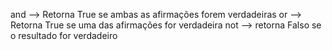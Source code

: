 and -->	Retorna True se ambas as afirmações forem verdadeiras
or	--> Retorna True se uma das afirmações for verdadeira
not --> retorna Falso se o resultado for verdadeiro
